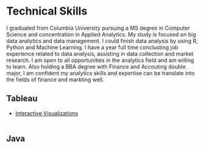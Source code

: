 # Technical Skills
I graduated from Columbia University pursuing a MS degree in Computer Science and concentration in Applied Analytics. My study is focused on big data analytics and data management. I could finish data analysis by using R, Python and Machine Learning. I have a year full time conclusting job experience related to data analysis, assisting in data collection and market research. I am open to all opportunities in the analytics field and am willing to learn. Also holding a BBA degree with Finance and Accouting double major, I am confident my analytics skills and expertise can be translate into the fields of finance and markting well. <br/>

## Tableau
- [Interactive Visualizations](https://github.com/CathyXueqingZhang/Jobapplication/tree/master/Tableau)<br/><br/>

## Java

